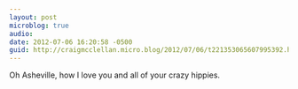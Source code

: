 ```yaml
---
layout: post
microblog: true
audio: 
date: 2012-07-06 16:20:58 -0500
guid: http://craigmcclellan.micro.blog/2012/07/06/t221353065607995392.html
---
```

Oh Asheville, how I love you and all of your crazy hippies.
